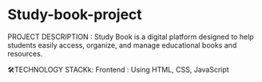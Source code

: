 # Study-book-project

PROJECT DESCRIPTION :
Study Book is a digital platform designed to help students easily access, organize, and manage educational books and resources.

🛠️TECHNOLOGY STACKk:
Frontend : Using HTML, CSS, JavaScript 
